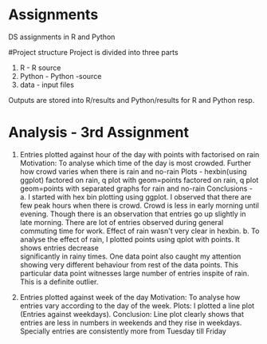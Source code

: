 # Assignments
DS assignments in R and Python

#Project structure
 Project is divided into three parts
  1. R - R source
  2. Python - Python -source
  3. data - input files

Outputs are stored into R/results and Python/results for R and Python resp. 

# Analysis - 3rd Assignment

1. Entries plotted against hour of the day with points with factorised on rain
   Motivation: To analyse which time of the day is most crowded. Further how crowd varies when there is rain and                    no-rain
   Plots - hexbin(using ggplot) factored on rain, q plot with geom=points factored on rain, q plot geom=points with             separated graphs for rain and no-rain
   Conclusions - 
      a. I started with hex bin plotting using ggplot. I observed that there are few peak hours when there is crowd.          Crowd is less in early morning until evening. Though there is an observation that entries go up slightly in          late morning. There are lot of entries observed during general commuting time for work. Effect of rain               wasn't very clear in hexbin.
      b. To analyse the effect of rain, I plotted points using qplot with points. It shows entries decrease       
         significantly in rainy times. One data point also caught my attention showing very different behaviour from          rest of the data points. This particular data point witnesses large number of entries inspite of rain. This          is a definite outlier.

2. Entries plotted against week of the day
   Motivation: To analyse how entries vary according to the day of the week.
   Plots: I plotted a line plot (Entries against weekdays).
   Conclusion: Line plot clearly shows that entries are less in numbers in weekends and they rise in weekdays.   
               Specially entries are consistently more from Tuesday till Friday
       
